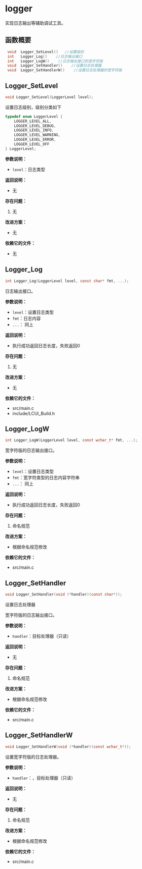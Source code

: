 # logger

实现日志输出等辅助调试工具。

## 函数概要

```c
 void  Logger_SetLevel()   //设置级别                   
 int   Logger_Log()    //日志输出接口                     
 int   Logger_LogW()    //日志输出接口的宽字符版          
 void  Logger_SetHandler()    //设置日志处理器
 void  Logger_SetHandlerW()    //设置日志处理器的宽字符版
```



## Logger_SetLevel

```c
void Logger_SetLevel(LoggerLevel level);

```

设置日志级别，级别分类如下

```c
typedef enum LoggerLevel {
	LOGGER_LEVEL_ALL,
	LOGGER_LEVEL_DEBUG,
	LOGGER_LEVEL_INFO,
	LOGGER_LEVEL_WARNING,
	LOGGER_LEVEL_ERROR,
	LOGGER_LEVEL_OFF
} LoggerLevel;
```



**参数说明：**

- `level`：日志类型

**返回说明：**

- 无

**存在问题：**

1. 无

**改进方案：**

- 无

**依赖它的文件：**

- 无


## Logger_Log

```c
int Logger_Log(LoggerLevel level, const char* fmt, ...);
```

日志输出接口。

**参数说明：**

- `level`：设置日志类型
- `fmt`：日志内容
- `...`： 同上

**返回说明：**

- 执行成功返回日志长度，失败返回0

**存在问题：**

1. 无

**改进方案：**

- 无

**依赖它的文件：**

- src/main.c
- include/LCUI_Build.h

## Logger_LogW

```c
int Logger_LogW(LoggerLevel level, const wchar_t* fmt, ...);
```

宽字符版的日志输出接口。

**参数说明：**

- `level`：设置日志类型
- `fmt`：宽字符类型的日志内容字符串
- `...`： 同上

**返回说明：**

- 执行成功返回日志长度，失败返回0

**存在问题：**

1. 命名规范

**改进方案：**

- 根据命名规范修改

**依赖它的文件：**

- src/main.c

## Logger_SetHandler

```c
void Logger_SetHandler(void (*handler)(const char*));
```

设置日志处理器

宽字符版的日志输出接口。

**参数说明：**

- `handler`：目标处理器（只读）

**返回说明：**

- 无

**存在问题：**

1. 命名规范

**改进方案：**

- 根据命名规范修改

**依赖它的文件：**

- src/main.c

## Logger_SetHandlerW

```c
void Logger_SetHandlerW(void (*handler)(const wchar_t*));
```

设置宽字符版的日志处理器。

**参数说明：**

- `handler`：，目标处理器（只读）

**返回说明：**

- 无

**存在问题：**

1. 命名规范

**改进方案：**

- 根据命名规范修改

**依赖它的文件：**

- src/main.c